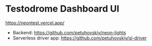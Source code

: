 # Testodrome Dashboard UI

https://neontest.vercel.app/

- Backend: https://github.com/petuhovskiy/neon-lights
- Serverless driver app: https://github.com/petuhovskiy/sl-driver
